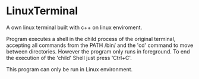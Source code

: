 # LinuxTerminal
A own linux terminal built with c++ on linux enviroment.

Program executes a shell in the child process of the original terminal, accepting all commands from the PATH /bin/ and the 'cd' command to move between directories. However the program only runs in foreground.
To end the execution of the 'child' Shell just press 'Ctrl+C'.

This program can only be run in Linux environment.
